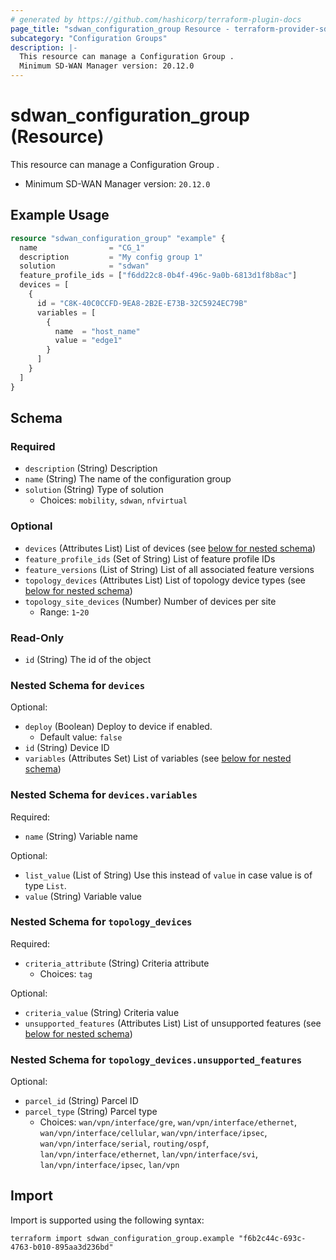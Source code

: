 ```yaml
---
# generated by https://github.com/hashicorp/terraform-plugin-docs
page_title: "sdwan_configuration_group Resource - terraform-provider-sdwan"
subcategory: "Configuration Groups"
description: |-
  This resource can manage a Configuration Group .
  Minimum SD-WAN Manager version: 20.12.0
---
```


# sdwan_configuration_group (Resource)

This resource can manage a Configuration Group .
  - Minimum SD-WAN Manager version: `20.12.0`

## Example Usage

```terraform
resource "sdwan_configuration_group" "example" {
  name                = "CG_1"
  description         = "My config group 1"
  solution            = "sdwan"
  feature_profile_ids = ["f6dd22c8-0b4f-496c-9a0b-6813d1f8b8ac"]
  devices = [
    {
      id = "C8K-40C0CCFD-9EA8-2B2E-E73B-32C5924EC79B"
      variables = [
        {
          name  = "host_name"
          value = "edge1"
        }
      ]
    }
  ]
}
```

<!-- schema generated by tfplugindocs -->
## Schema

### Required

- `description` (String) Description
- `name` (String) The name of the configuration group
- `solution` (String) Type of solution
  - Choices: `mobility`, `sdwan`, `nfvirtual`

### Optional

- `devices` (Attributes List) List of devices (see [below for nested schema](#nestedatt--devices))
- `feature_profile_ids` (Set of String) List of feature profile IDs
- `feature_versions` (List of String) List of all associated feature versions
- `topology_devices` (Attributes List) List of topology device types (see [below for nested schema](#nestedatt--topology_devices))
- `topology_site_devices` (Number) Number of devices per site
  - Range: `1`-`20`

### Read-Only

- `id` (String) The id of the object

<a id="nestedatt--devices"></a>
### Nested Schema for `devices`

Optional:

- `deploy` (Boolean) Deploy to device if enabled.
  - Default value: `false`
- `id` (String) Device ID
- `variables` (Attributes Set) List of variables (see [below for nested schema](#nestedatt--devices--variables))

<a id="nestedatt--devices--variables"></a>
### Nested Schema for `devices.variables`

Required:

- `name` (String) Variable name

Optional:

- `list_value` (List of String) Use this instead of `value` in case value is of type `List`.
- `value` (String) Variable value



<a id="nestedatt--topology_devices"></a>
### Nested Schema for `topology_devices`

Required:

- `criteria_attribute` (String) Criteria attribute
  - Choices: `tag`

Optional:

- `criteria_value` (String) Criteria value
- `unsupported_features` (Attributes List) List of unsupported features (see [below for nested schema](#nestedatt--topology_devices--unsupported_features))

<a id="nestedatt--topology_devices--unsupported_features"></a>
### Nested Schema for `topology_devices.unsupported_features`

Optional:

- `parcel_id` (String) Parcel ID
- `parcel_type` (String) Parcel type
  - Choices: `wan/vpn/interface/gre`, `wan/vpn/interface/ethernet`, `wan/vpn/interface/cellular`, `wan/vpn/interface/ipsec`, `wan/vpn/interface/serial`, `routing/ospf`, `lan/vpn/interface/ethernet`, `lan/vpn/interface/svi`, `lan/vpn/interface/ipsec`, `lan/vpn`

## Import

Import is supported using the following syntax:

```shell
terraform import sdwan_configuration_group.example "f6b2c44c-693c-4763-b010-895aa3d236bd"
```
